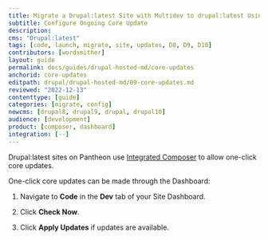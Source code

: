 ```yaml
---
title: Migrate a Drupal:latest Site with Multidev to drupal:latest Using Multidev
subtitle: Configure Ongoing Core Update
description: 
cms: "Drupal:latest"
tags: [code, launch, migrate, site, updates, D8, D9, D10]
contributors: [wordsmither]
layout: guide
permalink: docs/guides/drupal-hosted-md/core-updates
anchorid: core-updates
editpath: drupal/drupal-hosted-md/09-core-updates.md
reviewed: "2022-12-13"
contenttype: [guide]
categories: [migrate, config]
newcms: [drupal8, drupal9, drupal, drupal10]
audience: [development]
product: [composer, dashboard]
integration: [--]
---
```


Drupal:latest sites on Pantheon use [Integrated Composer](/guides/integrated-composer) to allow one-click core updates.

<!-- belongs in source/partials/drupal/core-updates-partial.md, but it wasn't rendering. Edward 2022-05 -->

One-click core updates can be made through the Dashboard:

1. Navigate to **<span class="fa fa-code"></span> Code** in the **<span class="fa fa-wrench"></span> Dev** tab of your Site Dashboard.

1. Click **Check Now**.

1. Click **Apply Updates** if updates are available.
